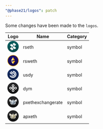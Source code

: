 ```yaml
---
"@phase21/logos": patch
---
```


Some changes have been made to the `logos`.

|Logo|Name|Category|
|---|---|---|
|<img src="./raw/symbols/rseth.svg" width="36" alt="">|rseth|symbol|
|<img src="./raw/symbols/rsweth.svg" width="36" alt="">|rsweth|symbol|
|<img src="./raw/symbols/usdy.svg" width="36" alt="">|usdy|symbol|
|<img src="./raw/symbols/dym.svg" width="36" alt="">|dym|symbol|
|<img src="./raw/symbols/pxethexchangerate.svg" width="36" alt="">|pxethexchangerate|symbol|
|<img src="./raw/symbols/apxeth.svg" width="36" alt="">|apxeth|symbol|
